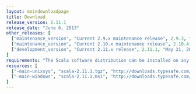 ```yaml
---
layout: maindownloadpage
title: Download
release_version: 2.11.1
release_date: "June 6, 2013"
other_releases: [
  ["maintenance_version", "Current 2.9.x maintenance release", 2.9.3, "February 28, 2013"],
  ["maintenance_version", "Current 2.10.x maintenance release", 2.10.4, "March 24, 2014"],
  ["development_version", "Current 2.11.x release", 2.11.1, "May 21, 2014"]
]
requirements: "The Scala software distribution can be installed on any platform with a <a href='http://www.java.com/'>Java runtime</a>, version 1.6 or later."
resources: [
  ["-main-unixsys", "scala-2.11.1.tgz", "http://downloads.typesafe.com/scala/2.11.1/scala-2.11.1.tgz", "Max OS X, Unix, Cygwin", "24.50M"],
  ["-main-windows", "scala-2.11.1.msi", "http://downloads.typesafe.com/scala/2.11.1/scala-2.11.1.msi", "Windows (msi installer)", "93.05M"]
]
---
```

